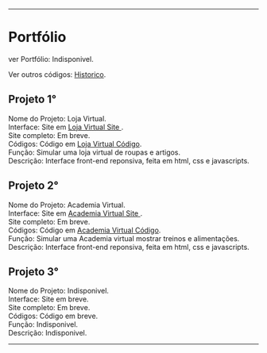 <hr>
<h1> Portfólio</h1>

ver Portfólio: Indisponivel.<br>

Ver outros códigos: <a href='https://github.com/Rodolfo-desenvolve/python-desktop'>Historico</a>.<br>

<h2>Projeto 1°</h2>

Nome do Projeto: Loja Virtual. <br>
Interface: Site em  <a href='https://rodolfo-desenvolve.github.io/Loja_virtual/'>Loja Virtual Site </a>. <br>
Site completo: Em breve.<br>
Códigos: Código em  <a href='https://github.com/Rodolfo-desenvolve/Loja_virtual'>Loja Virtual Código</a>. <br>
Função: Simular uma loja virtual de roupas e artigos. <br>
Descrição: Interface front-end reponsiva, feita em html, css e javascripts.

<h2>Projeto 2°</h2>

Nome do Projeto: Academia Virtual. <br>
Interface: Site em <a href='https://rodolfo-desenvolve.github.io/academia_virtual/index.html'>Academia Virtual Site </a>. <br>
Site completo: Em breve.<br>
Códigos: Código em <a href='https://github.com/Rodolfo-desenvolve/academia_virtual/tree/main'>Academia Virtual Código</a>. <br>
Função: Simular uma Academia virtual mostrar treinos e alimentações.<br>
Descrição: Interface front-end reponsiva, feita em html, css e javascripts.

<h2>Projeto 3°</h2>

Nome do Projeto: Indisponivel. <br>
Interface: Site em breve. <br>
Site completo: Em breve.<br>
Códigos: Código em breve. <br>
Função: Indisponivel.<br>
Descrição: Indisponivel.<br>

<hr>
